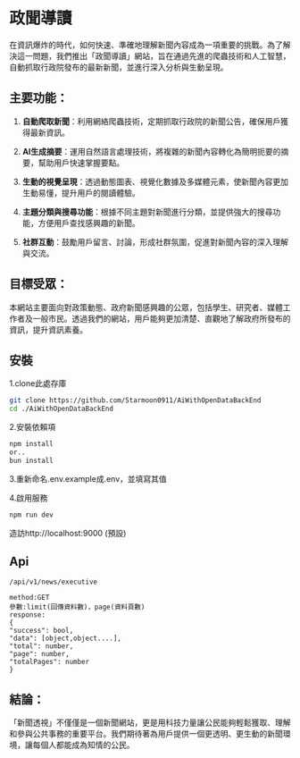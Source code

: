 # 政聞導讀
在資訊爆炸的時代，如何快速、準確地理解新聞內容成為一項重要的挑戰。為了解決這一問題，我們推出「政聞導讀」網站，旨在通過先進的爬蟲技術和人工智慧，自動抓取行政院發布的最新新聞，並進行深入分析與生動呈現。

## 主要功能：

1. **自動爬取新聞**：利用網絡爬蟲技術，定期抓取行政院的新聞公告，確保用戶獲得最新資訊。
  
2. **AI生成摘要**：運用自然語言處理技術，將複雜的新聞內容轉化為簡明扼要的摘要，幫助用戶快速掌握要點。

3. **生動的視覺呈現**：透過動態圖表、視覺化數據及多媒體元素，使新聞內容更加生動易懂，提升用戶的閱讀體驗。

4. **主題分類與搜尋功能**：根據不同主題對新聞進行分類，並提供強大的搜尋功能，方便用戶查找感興趣的新聞。

5. **社群互動**：鼓勵用戶留言、討論，形成社群氛圍，促進對新聞內容的深入理解與交流。

## 目標受眾：

本網站主要面向對政策動態、政府新聞感興趣的公眾，包括學生、研究者、媒體工作者及一般市民。透過我們的網站，用戶能夠更加清楚、直觀地了解政府所發布的資訊，提升資訊素養。
## 安裝
1.clone此處存庫
```sh
git clone https://github.com/Starmoon0911/AiWithOpenDataBackEnd
cd ./AiWithOpenDataBackEnd
```
2.安裝依賴項
```sh
npm install
or..
bun install
```
3.重新命名.env.example成.env，並填寫其值

4.啟用服務
```sh
npm run dev
```
造訪http://localhost:9000 (預設)

## Api
```
/api/v1/news/executive

method:GET
參數:limit(回傳資料數)，page(資料頁數)
response: 
{
"success": bool,
"data": [object,object....],
"total": number,
"page": number,
"totalPages": number
}
```
## 結論：

「新聞透視」不僅僅是一個新聞網站，更是用科技力量讓公民能夠輕鬆獲取、理解和參與公共事務的重要平台。我們期待著為用戶提供一個更透明、更生動的新聞環境，讓每個人都能成為知情的公民。